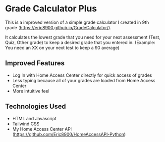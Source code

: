 # Grade Calculator Plus

This is a improved version of a simple grade calculator I created in 9th grade (https://eric8900.github.io/GradeCalculator/). 

It calculates the lowest grade that you need for your next assessment (Test, Quiz, Other grade) to keep a desired grade that you entered in. (Example: You need an XX on your next test to keep a 90 average)

## Improved Features

- Log In with Home Access Center directly for quick access of grades
- Less typing because all of your grades are loaded from Home Access Center
- More intuitive feel 

## Technologies Used

- HTML and Javascript
- Tailwind CSS
- My Home Access Center API (https://github.com/Eric8900/HomeAccessAPI-Python)

